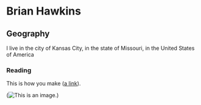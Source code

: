 # Brian Hawkins

## Geography

I live in the city of Kansas City, in the state of Missouri, in the United States of America

### Reading



This is how you make ([a link](https://www.wikipedia.org/)).

(![This is an image.](https://github.com/yihui/xaringan/releases/download/v0.0.2/karl-mustache.jpg))
